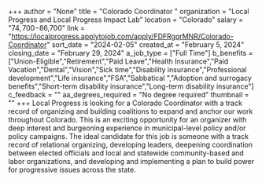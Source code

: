 +++
author = "None"
title = "Colorado Coordinator "
organization = "Local Progress and Local Progress Impact Lab"
location = "Colorado"
salary = "$74,700-$86,700"
link = "https://localprogress.applytojob.com/apply/FDFRgqrMNR/Colorado-Coordinator"
sort_date = "2024-02-05"
created_at = "February 5, 2024"
closing_date = "February 29, 2024"
a_job_type = ["Full Time"]
b_benefits = ["Union-Eligible","Retirement","Paid Leave","Health Insurance","Paid Vacation","Dental","Vision","Sick time","Disability insurance","Professional development","Life insurance","FSA","Sabbatical ","Adoption and surrogacy benefits","Short-term disability insurance","Long-term disability insurance"]
c_feedback = ""
aa_degrees_required = "No degree required"
thumbnail = ""
+++
Local Progress is looking for a Colorado Coordinator with a track record of organizing and building coalitions to expand and anchor our work throughout Colorado. This is an exciting opportunity for an organizer with deep interest and burgeoning experience in municipal-level policy and/or policy campaigns. The ideal candidate for this job is someone with a track record of relational organizing, developing leaders, deepening coordination between elected officials and local and statewide community-based and labor organizations, and developing and implementing a plan to build power for progressive issues across the state. 
